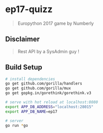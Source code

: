 # ep17-quizz

> Europython 2017 game by Numberly

## Disclaimer

> Rest API by a SysAdmin guy !

## Build Setup

``` bash
# install dependencies
go get github.com/gorilla/handlers
go get github.com/gorilla/mux
go get gopkg.in/gorethink/gorethink.v3

# serve with hot reload at localhost:8080
export APP_DB_ADDRESS="localhost:28015"
export APP_DB_NAME=ep17

# server
go run *go
```
